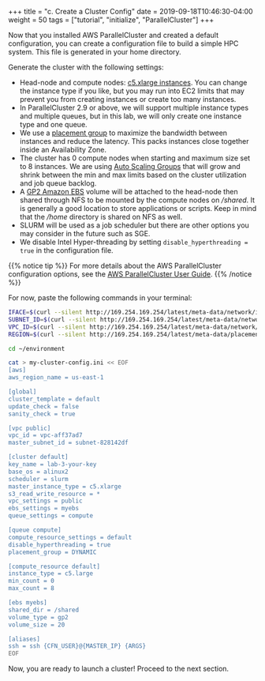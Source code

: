 +++
title = "c. Create a Cluster Config"
date = 2019-09-18T10:46:30-04:00
weight = 50
tags = ["tutorial", "initialize", "ParallelCluster"]
+++

Now that you installed AWS ParallelCluster and created a default configuration, you can create a configuration file to build a simple HPC system. This file is generated in your home directory.

Generate the cluster with the following settings:

- Head-node and compute nodes: [c5.xlarge instances](https://aws.amazon.com/ec2/instance-types/). You can change the instance type if you like, but you may run into EC2 limits that may prevent you from creating instances or create too many instances.
- In ParallelCluster 2.9 or above, we will support multiple instance types and multiple queues, but in this lab, we will only create one instance type and one queue.
- We use a [placement group](https://docs.aws.amazon.com/AWSEC2/latest/UserGuide/placement-groups.html#placement-groups-cluster) to maximize the bandwidth between instances and reduce the latency. This packs instances close together inside an Availability Zone.
- The cluster has 0 compute nodes when starting and maximum size set to 8 instances. We are using [Auto Scaling Groups](https://docs.aws.amazon.com/autoscaling/ec2/userguide/AutoScalingGroup.html) that will grow and shrink between the min and max limits based on the cluster utilization and job queue backlog.
- A [GP2 Amazon EBS](https://docs.aws.amazon.com/AWSEC2/latest/UserGuide/AmazonEBS.html) volume will be attached to the head-node then shared through NFS to be mounted by the compute nodes on */shared*. It is generally a good location to store applications or scripts. Keep in mind that the */home* directory is shared on NFS as well.
- SLURM will be used as a job scheduler but there are other options you may consider in the future such as SGE.
- We disable Intel Hyper-threading by setting `disable_hyperthreading = true` in the configuration file.

{{% notice tip %}}
For more details about the AWS ParallelCluster configuration options, see the [AWS ParallelCluster User Guide](https://docs.aws.amazon.com/parallelcluster/latest/ug/configuration.html).
{{% /notice %}}


For now, paste the following commands in your terminal:

```bash
IFACE=$(curl --silent http://169.254.169.254/latest/meta-data/network/interfaces/macs/)
SUBNET_ID=$(curl --silent http://169.254.169.254/latest/meta-data/network/interfaces/macs/${IFACE}/subnet-id)
VPC_ID=$(curl --silent http://169.254.169.254/latest/meta-data/network/interfaces/macs/${IFACE}/vpc-id)
REGION=$(curl --silent http://169.254.169.254/latest/meta-data/placement/availability-zone | sed 's/[a-z]$//')
```
```bash
cd ~/environment
```

```bash
cat > my-cluster-config.ini << EOF
[aws]
aws_region_name = us-east-1

[global]
cluster_template = default
update_check = false
sanity_check = true

[vpc public]
vpc_id = vpc-aff37ad7
master_subnet_id = subnet-828142df

[cluster default]
key_name = lab-3-your-key
base_os = alinux2
scheduler = slurm
master_instance_type = c5.xlarge
s3_read_write_resource = *
vpc_settings = public
ebs_settings = myebs
queue_settings = compute

[queue compute]
compute_resource_settings = default
disable_hyperthreading = true
placement_group = DYNAMIC

[compute_resource default]
instance_type = c5.large
min_count = 0
max_count = 8

[ebs myebs]
shared_dir = /shared
volume_type = gp2
volume_size = 20

[aliases]
ssh = ssh {CFN_USER}@{MASTER_IP} {ARGS}
EOF
```

Now, you are ready to launch a cluster! Proceed to the next section.
